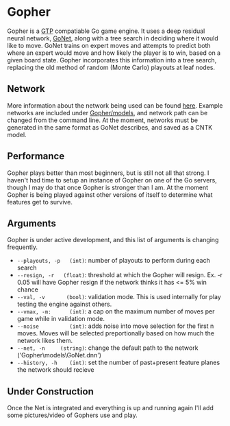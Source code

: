 # Gopher
Gopher is a [GTP](https://senseis.xmp.net/?GoTextProtocol) compatiable Go game engine. It uses a deep residual neural network, [GoNet](https://github.com/MaxCarlson/GoNet), along with a tree search in deciding where it would like to move. GoNet trains on expert moves and attempts to predict both where an expert would move and how likely the player is to win, based on a given board state. Gopher incorporates this information into a tree search, replacing the old method of random (Monte Carlo) playouts at leaf nodes. 

## Network
More information about the network being used can be found [here](https://github.com/MaxCarlson/GoNet). Example networks are included under [Gopher/models](https://github.com/MaxCarlson/Gopher/tree/master/Gopher/models), and network path can be changed from the command line. At the moment, networks must be generated in the same format as GoNet describes, and saved as a CNTK model. 

## Performance
Gopher plays better than most beginners, but is still not all that strong. I haven't had time to setup an instance of Gopher on one of the Go servers, though I may do that once Gopher is stronger than I am. At the moment Gopher is being played against other versions of itself to determine what features get to survive.

## Arguments
Gopher is under active development, and this list of arguments is changing frequently. 

* `--playouts, -p   (int)`: number of playouts to perform during each search
* `--resign, -r   (float)`: threshold at which the Gopher will resign. Ex. -r 0.05 will have Gopher resign if the network thinks it has <= 5% win chance
* `--val, -v       (bool)`: validation mode. This is used internally for play testing the engine against others. 
* `--vmax, -m:      (int)`: a cap on the maximum number of moves per game while in validation mode. 
* `--noise          (int)`: adds noise into move selection for the first n moves. Moves will be selected preportionally based on how much the network likes them.
* `--net, -n     (string)`: change the default path to the network ('Gopher\models\GoNet.dnn')
* `--history, -h    (int)`: set the number of past+present feature planes the network should recieve


## Under Construction
Once the Net is integrated and everything is up and running again I'll add some pictures/video of Gophers use and play.
